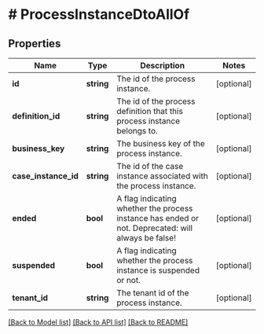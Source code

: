 # # ProcessInstanceDtoAllOf

## Properties

Name | Type | Description | Notes
------------ | ------------- | ------------- | -------------
**id** | **string** | The id of the process instance. | [optional]
**definition_id** | **string** | The id of the process definition that this process instance belongs to. | [optional]
**business_key** | **string** | The business key of the process instance. | [optional]
**case_instance_id** | **string** | The id of the case instance associated with the process instance. | [optional]
**ended** | **bool** | A flag indicating whether the process instance has ended or not. Deprecated: will always be false! | [optional]
**suspended** | **bool** | A flag indicating whether the process instance is suspended or not. | [optional]
**tenant_id** | **string** | The tenant id of the process instance. | [optional]

[[Back to Model list]](../../README.md#models) [[Back to API list]](../../README.md#endpoints) [[Back to README]](../../README.md)
